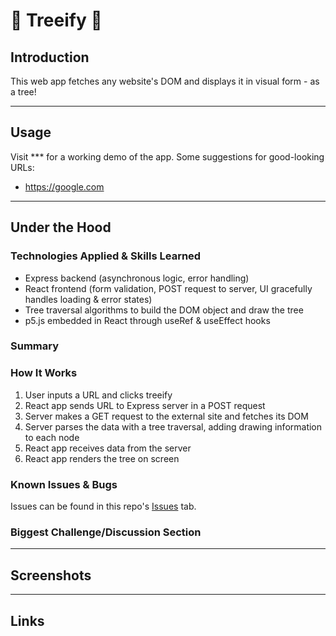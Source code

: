 # 🌳 Treeify 🌳

## Introduction
This web app fetches any website's DOM and displays it in visual form - as a tree!

---

## Usage
Visit *** for a working demo of the app.
Some suggestions for good-looking URLs:
- https://google.com


---

## Under the Hood
### Technologies Applied & Skills Learned
* Express backend (asynchronous logic, error handling)
* React frontend (form validation, POST request to server, UI gracefully handles loading & error states)
* Tree traversal algorithms to build the DOM object and draw the tree
* p5.js embedded in React through useRef & useEffect hooks

### Summary

### How It Works
1. User inputs a URL and clicks treeify
2. React app sends URL to Express server in a POST request
3. Server makes a GET request to the external site and fetches its DOM
4. Server parses the data with a tree traversal, adding drawing information to each node
5. React app receives data from the server
6. React app renders the tree on screen

### Known Issues & Bugs
Issues can be found in this repo's [Issues](url) tab.

### Biggest Challenge/Discussion Section

---

## Screenshots

---

## Links
